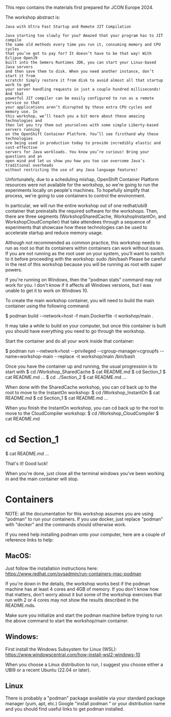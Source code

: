 This repo contains the materials first prepared for JCON Europe 2024.

The workshop abstract is:

	Java with Ultra Fast Startup and Remote JIT Compilation

	Java starting too slowly for you? Amazed that your program has to JIT compile
	the same old methods every time you run it, consuming memory and CPU cycles
	that you’ve got to pay for? It doesn’t have to be that way! With Eclipse OpenJ9
	built into the Semeru Runtimes JDK, you can start your Linux-based Java servers
	and then save them to disk. When you need another instance, don’t start it from
	scratch! Simply restore it from disk to avoid almost all that startup work to get
	your server handling requests in just a couple hundred milliseconds! And that
	powerful JIT compiler can be easily configured to run as a remote service so that
	your applications aren’t disrupted by those extra CPU cycles and memory use. In
	this workshop, we’ll teach you a bit more about these amazing technologies and
	then let you try them out yourselves with some simple Liberty-based servers running
	on the OpenShift Container Platform. You’ll see firsthand why these technologies
	are being used in production today to provide incredibly elastic and cost-effective
	servers for Java workloads. You know you’re curious! Bring your questions and an
	open mind and let us show you how you too can overcome Java’s traditional overheads
	without restricting the use of any Java language features!


Unfortunately, due to a scheduling mishap, OpenShift Container Platform resources
were not available for the workshop, so we're going to run the experiments
locally on people's machines. To hopefully simplify that process, we're going to
use containers to control the environment.

In particular, we will run the entire workshop out of one redhat/ubi9 container
that preinstalls the required software for the workshops. Then, there are three
segments (WorkshopSharedCache, WorkshopInstantOn, and WorkshopCloudCompiler)
that take attendees through a sequence of experiments that showcase how these
technologies can be used to accelerate startup and reduce memory usage.

Although not recommended as common practice, this workshop needs to run as
root so that its containers within containers can work without issues. If
you are not running as the root user on your system, you'll want to switch
to it before proceeding with the workshop:
	sudo /bin/bash
Please be careful in the rest of this workshop because you will be running
as root with super powers.

If you're running on Windows, then the "podman stats" command may  not work
for you. I don't know if it affects all Windows versions, but I was unable
to get it to work on Windows 10.

To create the main workshop container, you will need to build the main container
using the following command:

$ podman build --network=host -f main.Dockerfile -t workshop/main .

It may take a while to build on your computer, but once this container is built
you should have everything you need to go through the workshop.

Start the container and do all your work inside that container:

$ podman run --network=host --privileged --cgroup-manager=cgroupfs --name=workshop-main --replace -it workshop/main /bin/bash

Once you have the container up and running, the usual progression is to start with
$ cd /Workshop_SharedCache
$ cat README.md
$ cd Section_1
$ cat README.md
...
$ cd ../Section_2
$ cat README.md
...

When done with the SharedCache workshop, you can cd back up to the root to move to
the InstantOn workshop:
$ cd /Workshop_InstantOn
$ cat README.md
$ cd Section_1
$ cat README.md
...

When you finish the InstantOn workshop, you can cd back up to the root to move to
the CloudCompiler workshop:
$ cd /Workshop_CloudCompiler
$ cat README.md
# cd Section_1
$ cat README.md
...

That's it! Good luck!

When you're done, just close all the terminal windows you've been working in and
the main container will stop.


# Containers

NOTE: all the documentation for this workshop assumes you are using "podman" to
run your containers. If you use docker, just replace "podman" with "docker" and
the commands should otherwise work.

If you need help installing podman onto your computer, here are a couple of reference
links to help:

## MacOS:
Just follow the installation instructions here:
https://www.redhat.com/sysadmin/run-containers-mac-podman

If you're down in the details, the workshop works best if the podman machine has at
least 4 cores and 4GB of memory. If you don't know how that matters, don't worry about
it but some of the workshop exercises that run with 2 or 4 cores may not show the
results described in the README.mds.

Make sure you initialize and start the podman machine before trying to run the above
command to start the workshop/main container.

## Windows:
First install the Windows Subsystem for Linux (WSL):
https://www.windowscentral.com/how-install-wsl2-windows-10

When you choose a Linux distribution to run, I suggest you choose either a UBI9 or
a recent Ubuntu (22.04 or later).

## Linux
There is probably a "podman" package available via your standard package manager (yum, apt, etc.)
Google "install podman <package manager name>" or your distribution name and you should find
useful links to get podman installed.
